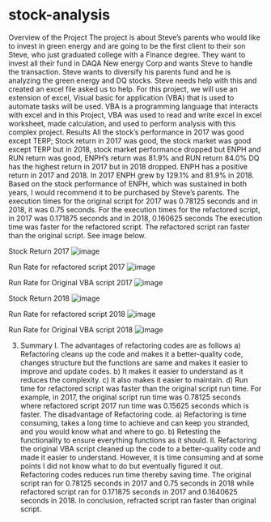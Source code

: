 # stock-analysis
Overview of the Project
The project is about Steve’s parents who would like to invest in green energy and are going to be the first client to their son Steve, who just graduated college with a Finance degree. They want to invest all their fund in DAQA New energy Corp and wants Steve to handle the transaction. Steve wants to diversify his parents fund and he is analyzing the green energy and DQ stocks. Steve needs help with this and created an excel file asked us to help.
For this project, we will use an extension of excel, Visual basic for application (VBA) that is used to automate tasks will be used. VBA is a programming language that interacts with excel and in this Project, VBA was used to read and write excel in excel worksheet, made calculation, and used to perform analysis with this complex project.
Results
All the stock’s performance in 2017 was good except TERP; Stock return in 2017 was good, the stock market was good except TERP but in 2018, stock market performance dropped but ENPH and RUN return was good, ENPH’s return was 81.9% and RUN return 84.0%
DQ has the highest return in 2017 but in 2018 dropped. ENPH has a positive return in 2017 and 2018. In 2017 ENPH grew by 129.1% and 81.9% in 2018. Based on the stock performance of ENPH, which was sustained in both years, I would recommend it to be purchased by Steve’s parents. 
The execution times for the original script for 2017 was 0.78125 seconds and in 2018, it was 0.75 seconds. For the execution times for the refactored script, in 2017 was 0.171875 seconds and in 2018, 0.160625 seconds The execution time was faster for the refactored script. The refactored script ran faster than the original script. See image below.

Stock Return 2017
![image](https://user-images.githubusercontent.com/105121697/170363491-c0975b60-3f3f-491f-bf7f-330d17a0e1c3.png)

Run Rate for refactored script 2017
![image](https://user-images.githubusercontent.com/105121697/170363582-bcac410b-0078-469a-8ae1-5fa896a6f659.png)

Run Rate for Original VBA script 2017
![image](https://user-images.githubusercontent.com/105121697/170363665-a94a515e-57ee-490d-8183-88b2e56b3ca7.png)

 
Stock Return 2018
![image](https://user-images.githubusercontent.com/105121697/170363725-cde3b627-b559-48b6-a323-f07c5592de55.png)

Run Rate for refactored script 2018
![image](https://user-images.githubusercontent.com/105121697/170363818-fcd4e115-496f-4306-8d3f-17c1749bb895.png)

Run Rate for Original VBA script 2018
![image](https://user-images.githubusercontent.com/105121697/170363875-8455cb4a-f307-401e-bd99-95476eb67dcb.png)


3. Summary
I. The advantages of refactoring codes are as follows
a)	Refactoring cleans up the code and makes it a better-quality code, changes structure but the functions are same and makes it easier to improve and update codes.
b)	It makes it easier to understand as it reduces the complexity.
c)	It also makes it easier to maintain.
d)	Run time for refactored script was faster than the original script run time. For example, in 2017, the original script run time was 0.78125 seconds where refactored script 2017 run time was 0.15625 seconds which is faster.
The disadvantage of Refactoring code.
a)	Refactoring is time consuming, takes a long time to achieve and can keep you stranded, and you would know what and where to go.
b)	Retesting the functionality to ensure everything functions as it should.
II. Refactoring the original VBA script cleaned up the code to a better-quality code and made it easier to understand. However, it is time consuming and at some points I did not know what to do but eventually figured it out.
Refactoring codes reduces run time thereby saving time. The original script ran for 0.78125 seconds in 2017 and 0.75 seconds in 2018 while refactored script ran for 0.171875 seconds in 2017 and 0.1640625 seconds in 2018. In conclusion, refracted script ran faster than original script.


